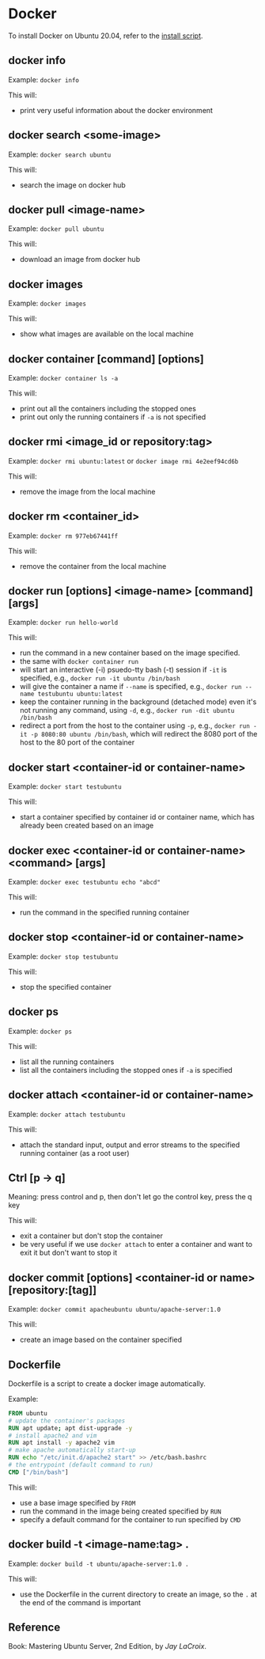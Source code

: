 # Docker

To install Docker on Ubuntu 20.04, refer to the [install script](docker-ce-install.sh).

## docker info

Example: `docker info`

This will:

- print very useful information about the docker environment

## docker search \<some-image>

Example: `docker search ubuntu`

This will:

- search the image on docker hub

## docker pull \<image-name>

Example: `docker pull ubuntu`

This will:

- download an image from docker hub

## docker images

Example: `docker images`

This will:

- show what images are available on the local machine

## docker container [command] [options]

Example: `docker container ls -a`

This will:

- print out all the containers including the stopped ones
- print out only the running containers if `-a` is not specified

## docker rmi \<image_id or repository:tag>

Example: `docker rmi ubuntu:latest` or `docker image rmi 4e2eef94cd6b`

This will:

- remove the image from the local machine

## docker rm \<container_id>

Example: `docker rm 977eb67441ff`

This will:

- remove the container from the local machine

## docker run [options] \<image-name> [command] [args]

Example: `docker run hello-world`

This will:

- run the command in a new container based on the image specified.
- the same with `docker container run`
- will start an interactive (-i) psuedo-tty bash (-t) session if `-it` is specified, e.g., `docker run -it ubuntu /bin/bash`
- will give the container a name if `--name` is specified, e.g., `docker run --name testubuntu ubuntu:latest`
- keep the container running in the background (detached mode) even it's not running any command, using `-d`, e.g., `docker run -dit ubuntu /bin/bash`
- redirect a port from the host to the container using `-p`, e.g., `docker run -it -p 8080:80 ubuntu /bin/bash`, which will redirect the 8080 port of the host to the 80 port of the container

## docker start \<container-id or container-name>

Example: `docker start testubuntu`

This will:

- start a container specified by container id or container name, which has already been created based on an image

## docker exec \<container-id or container-name> \<command> [args]

Example: `docker exec testubuntu echo "abcd"`

This will:

- run the command in the specified running container

## docker stop \<container-id or container-name>

Example: `docker stop testubuntu`

This will:

- stop the specified container

## docker ps

Example: `docker ps`

This will:

- list all the running containers
- list all the containers including the stopped ones if `-a` is specified

## docker attach \<container-id or container-name>

Example: `docker attach testubuntu`

This will:

- attach the standard input, output and error streams to the specified running container (as a root user)

## Ctrl [p -> q]

Meaning: press control and p, then don't let go the control key, press the q key

This will:

- exit a container but don't stop the container
- be very useful if we use `docker attach` to enter a container and want to exit it but don't want to stop it

## docker commit [options] \<container-id or name> [repository:[tag]]

Example: `docker commit apacheubuntu ubuntu/apache-server:1.0`

This will:

- create an image based on the container specified

## Dockerfile

Dockerfile is a script to create a docker image automatically.

Example:

```Dockerfile
FROM ubuntu
# update the container's packages
RUN apt update; apt dist-upgrade -y
# install apache2 and vim
RUN apt install -y apache2 vim
# make apache automatically start-up
RUN echo "/etc/init.d/apache2 start" >> /etc/bash.bashrc
# the entrypoint (default command to run)
CMD ["/bin/bash"]
```

This will:

- use a base image specified by `FROM`
- run the command in the image being created specified by `RUN`
- specify a default command for the container to run specified by `CMD`

## docker build -t \<image-name:tag> .

Example: `docker build -t ubuntu/apache-server:1.0 .`

This will:

- use the Dockerfile in the current directory to create an image, so the `.` at the end of the command is important

## Reference

Book: Mastering Ubuntu Server, 2nd Edition, by *Jay LaCroix*.